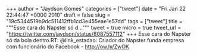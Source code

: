
+++
author = "Jaydson Gomes"
categories = ["tweet"]
date = "Fri Jan 22 22:44:47 +0000 2010"
draft = false
slug = "19c5344519b9dc511412ffb1cd3e455eae1e57dd"
tags = ["tweet"]
title = """Esse cara do Napster só d..."""
tweet = true
micro = true
tweet_url = "https://twitter.com/jaydson/status/8087557112"
+++
Esse cara do Napster só da bola dentro.RT: @link_estadao: Criador do Napster funda empresa com funcionário do Facebook - http://ow.ly/ZwOK
